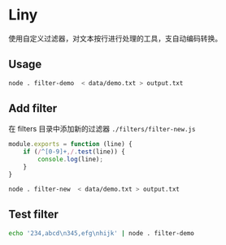 # Liny

使用自定义过滤器，对文本按行进行处理的工具，支自动编码转换。

## Usage

```bash
node . filter-demo  < data/demo.txt > output.txt
```

## Add filter

在 filters 目录中添加新的过滤器 `./filters/filter-new.js`

```js
module.exports = function (line) {
    if (/^[0-9]+,/.test(line)) {
        console.log(line);
    }
}
```

```bash
node . filter-new  < data/demo.txt > output.txt
```

## Test filter

```bash
echo '234,abcd\n345,efg\nhijk' | node . filter-demo
```